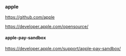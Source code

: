 ### apple
https://github.com/apple

https://developer.apple.com/opensource/

#### apple-pay-sandbox
https://developer.apple.com/support/apple-pay-sandbox/
